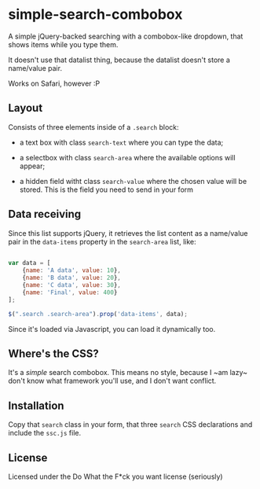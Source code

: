 # simple-search-combobox

A simple jQuery-backed searching with a combobox-like dropdown, that shows items while you type them.

It doesn't use that datalist thing, because the datalist doesn't store a name/value pair.

Works on Safari, however :P

## Layout

Consists of three elements inside of a `.search` block: 

 - a text box with class `search-text` where you can type the data;

 - a selectbox with class `search-area` where the available options will appear;

 - a hidden field witht class `search-value` where the chosen value will be stored. This is the field
   you need to send in your form

## Data receiving

Since this list supports jQuery, it retrieves the list content as a name/value pair in the 
`data-items` property in the `search-area` list, like:

```javascript
		
var data = [
	{name: 'A data', value: 10},
	{name: 'B data', value: 20},
	{name: 'C data', value: 30},
	{name: 'Final', value: 400}
];

$(".search .search-area").prop('data-items', data);

```

Since it's loaded via Javascript, you can load it dynamically too.

## Where's the CSS?

It's a _simple_ search combobox. This means no style, because I ~am lazy~ don't know what framework you'll use,
and I don't want conflict.

## Installation

Copy that `search` class in your form, that three `search` CSS declarations and include the `ssc.js` file.

## License

Licensed under the Do What the F\*ck you want license (seriously)
